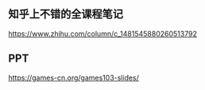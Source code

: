 ## 知乎上不错的全课程笔记

https://www.zhihu.com/column/c_1481545880260513792

## PPT

https://games-cn.org/games103-slides/

